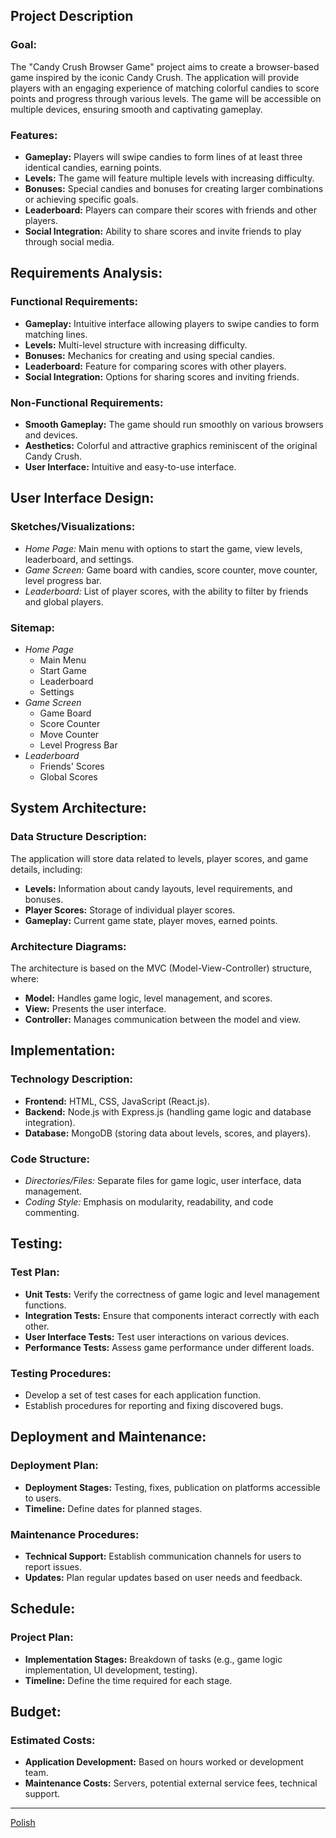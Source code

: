 ## Project Description

### Goal:

The "Candy Crush Browser Game" project aims to create a browser-based game inspired by the iconic Candy Crush. The application will provide players with an engaging experience of matching colorful candies to score points and progress through various levels. The game will be accessible on multiple devices, ensuring smooth and captivating gameplay.

### Features:

- **Gameplay:** Players will swipe candies to form lines of at least three identical candies, earning points.
- **Levels:** The game will feature multiple levels with increasing difficulty.
- **Bonuses:** Special candies and bonuses for creating larger combinations or achieving specific goals.
- **Leaderboard:** Players can compare their scores with friends and other players.
- **Social Integration:** Ability to share scores and invite friends to play through social media.

## Requirements Analysis:

### Functional Requirements:

- **Gameplay:** Intuitive interface allowing players to swipe candies to form matching lines.
- **Levels:** Multi-level structure with increasing difficulty.
- **Bonuses:** Mechanics for creating and using special candies.
- **Leaderboard:** Feature for comparing scores with other players.
- **Social Integration:** Options for sharing scores and inviting friends.

### Non-Functional Requirements:

- **Smooth Gameplay:** The game should run smoothly on various browsers and devices.
- **Aesthetics:** Colorful and attractive graphics reminiscent of the original Candy Crush.
- **User Interface:** Intuitive and easy-to-use interface.

## User Interface Design:

### Sketches/Visualizations:

- _Home Page:_ Main menu with options to start the game, view levels, leaderboard, and settings.
- _Game Screen:_ Game board with candies, score counter, move counter, level progress bar.
- _Leaderboard:_ List of player scores, with the ability to filter by friends and global players.

### Sitemap:

- _Home Page_
  - Main Menu
  - Start Game
  - Leaderboard
  - Settings
- _Game Screen_
  - Game Board
  - Score Counter
  - Move Counter
  - Level Progress Bar
- _Leaderboard_
  - Friends' Scores
  - Global Scores

## System Architecture:

### Data Structure Description:

The application will store data related to levels, player scores, and game details, including:

- **Levels:** Information about candy layouts, level requirements, and bonuses.
- **Player Scores:** Storage of individual player scores.
- **Gameplay:** Current game state, player moves, earned points.

### Architecture Diagrams:

The architecture is based on the MVC (Model-View-Controller) structure, where:

- **Model:** Handles game logic, level management, and scores.
- **View:** Presents the user interface.
- **Controller:** Manages communication between the model and view.

## Implementation:

### Technology Description:

- **Frontend:** HTML, CSS, JavaScript (React.js).
- **Backend:** Node.js with Express.js (handling game logic and database integration).
- **Database:** MongoDB (storing data about levels, scores, and players).

### Code Structure:

- _Directories/Files:_ Separate files for game logic, user interface, data management.
- _Coding Style:_ Emphasis on modularity, readability, and code commenting.

## Testing:

### Test Plan:

- **Unit Tests:** Verify the correctness of game logic and level management functions.
- **Integration Tests:** Ensure that components interact correctly with each other.
- **User Interface Tests:** Test user interactions on various devices.
- **Performance Tests:** Assess game performance under different loads.

### Testing Procedures:

- Develop a set of test cases for each application function.
- Establish procedures for reporting and fixing discovered bugs.

## Deployment and Maintenance:

### Deployment Plan:

- **Deployment Stages:** Testing, fixes, publication on platforms accessible to users.
- **Timeline:** Define dates for planned stages.

### Maintenance Procedures:

- **Technical Support:** Establish communication channels for users to report issues.
- **Updates:** Plan regular updates based on user needs and feedback.

## Schedule:

### Project Plan:

- **Implementation Stages:** Breakdown of tasks (e.g., game logic implementation, UI development, testing).
- **Timeline:** Define the time required for each stage.

## Budget:

### Estimated Costs:

- **Application Development:** Based on hours worked or development team.
- **Maintenance Costs:** Servers, potential external service fees, technical support.

---

[Polish](<Documents/README(PL).md>)
